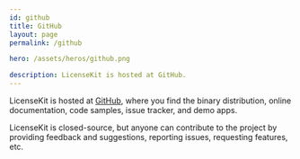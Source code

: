 ```yaml
---
id: github
title: GitHub
layout: page
permalink: /github

hero: /assets/heros/github.png

description: LicenseKit is hosted at GitHub.
---
```


LicenseKit is hosted at [GitHub]({{site.github_url}}), where you find the binary distribution, online documentation, code samples, issue tracker, and demo apps.

LicenseKit is closed-source, but anyone can contribute to the project by providing feedback and suggestions, reporting issues, requesting features, etc.
